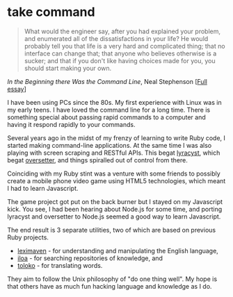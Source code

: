 # take command

> What would the engineer say, after you had explained your problem, and enumerated all of the dissatisfactions in your life? He would probably tell you that life is a very hard and complicated thing; that no interface can change that; that anyone who believes otherwise is a sucker; and that if you don't like having choices made for you, you should start making your own.

_In the Beginning there Was the Command Line_, Neal Stephenson [[Full essay](http://www.cryptonomicon.com/beginning.html)]

I have been using PCs since the 80s. My first experience with Linux was in my early teens. I have loved the command line for a long time. There is something special about passing rapid commands to a computer and having it respond rapidly to your commands.

Several years ago in the midst of my frenzy of learning to write Ruby code, I started making command-line applications. At the same time I was also playing with screen scraping and RESTful APIs. This begat [lyracyst](https://github.com/weirdpercent/lyracyst), which begat [oversetter](https://github.com/weirdpercent/oversetter), and things spiralled out of control from there.

Coinciding with my Ruby stint was a venture with some friends to possibly create a mobile phone video game using HTML5 technologies, which meant I had to learn Javascript.

The game project got put on the back burner but I stayed on my Javascript kick. You see, I had been hearing about Node.js for some time, and porting lyracyst and oversetter to Node.js seemed a good way to learn Javascript.

The end result is 3 separate utilities, two of which are based on previous Ruby projects.

- [leximaven](https://github.com/drawnepicenter/) - for understanding and manipulating the English language,
- [iloa](https://github.com/drawnepicenter/iloa) - for searching repositories of knowledge, and
-  [toloko](https://github.com/drawnepicenter/toloko) - for translating words.

They aim to follow the Unix philosophy of "do one thing well". My hope is that others have as much fun hacking language and knowledge as I do.